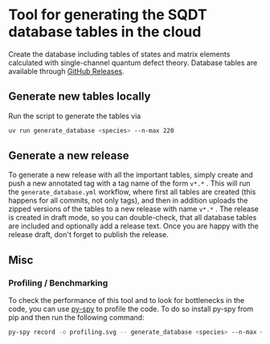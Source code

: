 # Tool for generating the SQDT database tables in the cloud

Create the database including tables of states and matrix elements calculated with single-channel quantum defect theory.
Database tables are available through [GitHub Releases](https://github.com/pairinteraction/database-sqdt/releases).

## Generate new tables locally
Run the script to generate the tables via
```bash
uv run generate_database <species> --n-max 220
```

## Generate a new release
To generate a new release with all the important tables, simply create and push a new annotated tag with a tag name of the form `v*.*` .
This will run the `generate_database.yml` workflow, where first all tables are created (this happens for all commits, not only tags),
and then in addition uploads the zipped versions of the tables to a new release with name `v*.*` .
The release is created in draft mode, so you can double-check, that all database tables are included and optionally add a release text.
Once you are happy with the release draft, don't forget to publish the release.

## Misc

### Profiling / Benchmarking
To check the performance of this tool and to look for bottlenecks in the code, you can use [py-spy](https://github.com/benfred/py-spy) to profile the code.
To do so install py-spy from pip and then run the following command:

```bash
py-spy record -o profiling.svg -- generate_database <species> --n-max <n-max>
```
